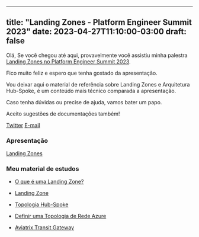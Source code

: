 
---
title: "Landing Zones - Platform Engineer Summit 2023"
date: 2023-04-27T11:10:00-03:00
draft: false
---

Olá, 
Se você chegou até aqui, provavelmente você assistiu minha palestra [Landing Zones no Platform Engineer Summit 2023]([https://devopsdays.org/events/2022-vitoria/program/will-oliveira](https://www.platformengineersummit.com/schedule)).

Fico muito feliz e espero que tenha gostado da apresentação.

Vou deixar aqui o material de referência sobre Landing Zones e Arquitetura Hub-Spoke, é um conteúdo mais técnico comparada a apresentação.

Caso tenha dúvidas ou precise de ajuda, vamos bater um papo.

Aceito sugestões de documentações também!

[Twitter](https://twitter.com/willepronto)
[E-mail](mailto:will.santos92@gmail.com)

### Apresentação
[Landing Zones]([https://www.canva.com/design/DAFDyqlRuY4/view](https://www.canva.com/design/DAFhMjOuhxs/VrzDg9Q4hbk0BknBiYLfsQ/edit?utm_content=DAFhMjOuhxs&utm_campaign=designshare&utm_medium=link2&utm_source=sharebutton))

### Meu material de estudos

- [O que é uma Landing Zone?](https://learn.microsoft.com/pt-br/azure/cloud-adoption-framework/ready/landing-zone/)

- [Landing Zone](https://blog.tivit.com/landing-zone-tivit) 

-  [Topologia Hub-Spoke](https://learn.microsoft.com/pt-br/azure/architecture/reference-architectures/hybrid-networking/hub-spoke?tabs=cli)

-  [Definir uma Topologia de Rede Azure](https://learn.microsoft.com/pt-br/azure/cloud-adoption-framework/ready/azure-best-practices/define-an-azure-network-topology)

-  [Aviatrix Transit Gateway](https://read.docs.aviatrix.com/HowTos/nextgentransit_for_azure.html)
